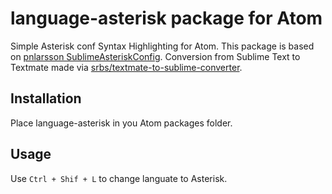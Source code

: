 # language-asterisk package for Atom

Simple Asterisk conf Syntax Highlighting for Atom.
This package is based on [pnlarsson SublimeAsteriskConfig](https://github.com/pnlarsson/SublimeAsteriskConfig).
Conversion from Sublime Text to Textmate made via [srbs/textmate-to-sublime-converter](https://github.com/srbs/textmate-to-sublime-converter).

## Installation
Place language-asterisk in you Atom packages folder.

## Usage
Use `Ctrl + Shif + L` to change languate to Asterisk.
